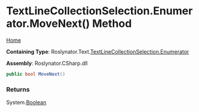 # TextLineCollectionSelection\.Enumerator\.MoveNext\(\) Method

[Home](../../../../../README.md)

**Containing Type**: Roslynator\.Text\.[TextLineCollectionSelection.Enumerator](../README.md)

**Assembly**: Roslynator\.CSharp\.dll

```csharp
public bool MoveNext()
```

### Returns

System\.[Boolean](https://docs.microsoft.com/en-us/dotnet/api/system.boolean)

